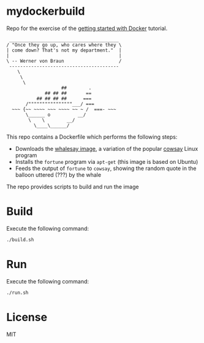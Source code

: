 # mydockerbuild

Repo for the exercise of the [getting started with Docker](https://docs.docker.com/mac/started) tutorial.

```
 ________________________________________ 
/ "Once they go up, who cares where they \
| come down? That's not my department."  |
|                                        |
\ -- Werner von Braun                    /
 ---------------------------------------- 
    \
     \
      \     
                    ##        .            
              ## ## ##       ==            
           ## ## ## ##      ===            
       /""""""""""""""""___/ ===        
  ~~~ {~~ ~~~~ ~~~ ~~~~ ~~ ~ /  ===- ~~~   
       \______ o          __/            
        \    \        __/             
          \____\______/   
```

This repo contains a Dockerfile which performs the following steps:

* Downloads the [whalesay image](https://hub.docker.com/r/docker/whalesay/), a variation of the popular [cowsay](https://github.com/schacon/cowsay) Linux program
* Installs the `fortune` program via `apt-get` (this image is based on Ubuntu)
* Feeds the output of `fortune` to `cowsay`, showing the random quote in the balloon uttered (???) by the whale           

The repo provides scripts to build and run the image

# Build

Execute the following command:

```bash
./build.sh
```

# Run

Execute the following command:

```bash
./run.sh
```

# License

MIT

